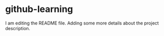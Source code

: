 # github-learning
I am editing the README file. Adding some more details about the project description.
